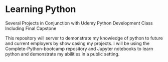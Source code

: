# Learning Python

Several Projects in Conjunction with Udemy Python Development Class Including Final Capstone

This repository will server to demonstrate my knowledge of python to future and current employers by show casing my projects.
I will be using the Complete-Python-bootcamp repository and Jupyter notebooks to learn python and demonstrate my abilities in a public setting.




